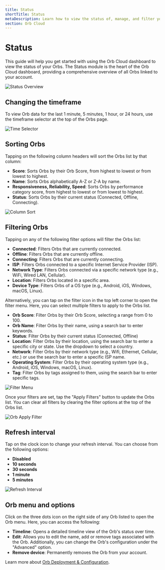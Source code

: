 ```yaml
---
title: Status
shortTitle: Status
metaDescription: Learn how to view the status of, manage, and filter your orbs in the Orb Cloud dashboard.
section: Orb Cloud
---
```


# Status

This guide will help you get started with using the Orb Cloud dashboard to view the status of your Orbs. The Status module is the heart of the Orb Cloud dashboard, providing a comprehensive overview of all Orbs linked to your account.

![Status Overview](../../images/orb-cloud/orb-cloud-status-overview.png)

## Changing the timeframe

To view Orb data for the last 1 minute, 5 minutes, 1 hour, or 24 hours, use the timeframe selector at the top of the Orbs page.

![Time Selector](../../images/orb-cloud/orb-cloud-time-selector.png)

## Sorting Orbs

Tapping on the following column headers will sort the Orbs list by that column:
- **Score**: Sorts Orbs by their Orb Score, from highest to lowest or from lowest to highest.
- **Name**: Sorts Orbs alphabetically A-Z or Z-A by name.
- **Responsiveness, Reliability, Speed**: Sorts Orbs by performance category score, from highest to lowest or from lowest to highest.
- **Status**: Sorts Orbs by their current status (Connected, Offline, Connecting).

![Column Sort](../../images/orb-cloud/orb-cloud-column-sort.png)

## Filtering Orbs

Tapping on any of the following filter options will filter the Orbs list:
- **Connected**: Filters Orbs that are currently connected.
- **Offline**: Filters Orbs that are currently offline.
- **Connecting**: Filters Orbs that are currently connecting.
- **ISP**: Filters Orbs connected to a specific Internet Service Provider (ISP). 
- **Network Type**: Filters Orbs connected via a specific network type (e.g., WiFi, Wired LAN, Cellular).
- **Location**: Filters Orbs located in a specific area.
- **Device Type**: Filters Orbs of a OS type (e.g., Android, iOS, Windows, macOS, Linux).

Alternatively, you can tap on the filter icon in the top left corner to open the filter menu. Here, you can select multiple filters to apply to the Orbs list.

- **Orb Score**: Filter Orbs by their Orb Score, selecting a range from 0 to 100.
- **Orb Name**: Filter Orbs by their name, using a search bar to enter keywords.
- **Status**: Filter Orbs by their current status (Connected, Offline)
- **Location**: Filter Orbs by their location, using the search bar to enter a specific city or state. Use the dropdown to select a country.
- **Network**: Filter Orbs by their network type (e.g., Wifi, Ethernet, Cellular, etc.) or use the search bar to enter a specific ISP name.
- **Operating System**: Filter Orbs by their operating system type (e.g., Android, iOS, Windows, macOS, Linux).
- **Tag**: Filter Orbs by tags assigned to them, using the search bar to enter specific tags.

![Filter Menu](../../images/orb-cloud/orb-cloud-filter-menu.png)

Once your filters are set, tap the "Apply Filters" button to update the Orbs list. You can clear all filters by clearing the filter options at the top of the Orbs list.

![Orb Apply Filter](../../images/orb-cloud/orb-cloud-apply-filter.png)

## Refresh interval

Tap on the clock icon to change your refresh interval. You can choose from the following options:
- **Disabled**
- **10 seconds**
- **30 seconds**
- **1 minute**
- **5 minutes**

![Refresh Interval](../../images/orb-cloud/orb-cloud-refresh-interval.png)

## Orb menu and options

Click on the three dots icon on the right side of any Orb listed to open the Orb menu. Here, you can access the following:
- **Timeline**: Opens a detailed timeline view of the Orb's status over time.
- **Edit**: Allows you to edit the name, add or remove tags associated with the Orb. Additionally, you can change the Orb's configuration under the "Advanced" option.
- **Remove device**: Permanently removes the Orb from your account.

Learn more about [Orb Deployment & Configuration](/docs/deploy-and-configure).

